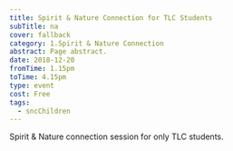 ```yaml
---
title: Spirit & Nature Connection for TLC Students
subTitle: na
cover: fallback
category: 1.Spirit & Nature Connection
abstract: Page abstract.
date: 2018-12-20
fromTime: 1.15pm
toTime: 4.15pm
type: event
cost: Free
tags:
  - sncChildren
---
```


Spirit & Nature connection session for only TLC students.


